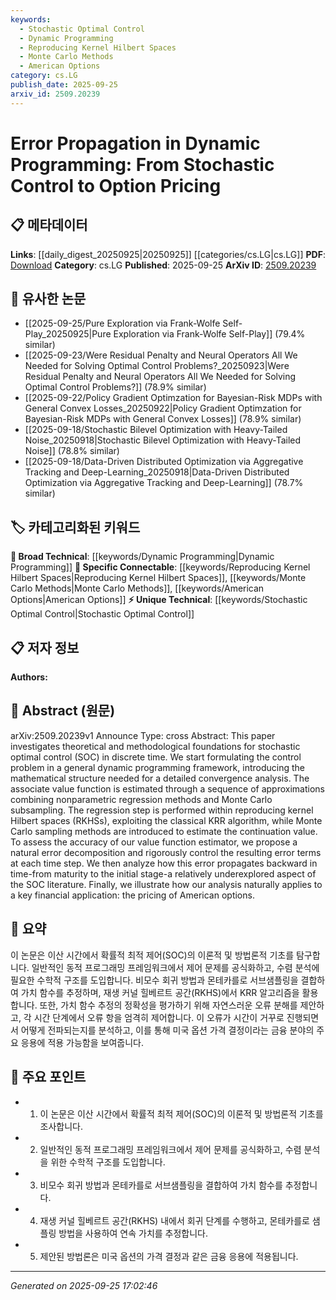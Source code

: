 ```yaml
---
keywords:
  - Stochastic Optimal Control
  - Dynamic Programming
  - Reproducing Kernel Hilbert Spaces
  - Monte Carlo Methods
  - American Options
category: cs.LG
publish_date: 2025-09-25
arxiv_id: 2509.20239
---
```


<!-- KEYWORD_LINKING_METADATA:
{
  "processed_timestamp": "2025-09-25T17:02:46.337838",
  "vocabulary_version": "1.0",
  "selected_keywords": [
    "Stochastic Optimal Control",
    "Dynamic Programming",
    "Reproducing Kernel Hilbert Spaces",
    "Monte Carlo Methods",
    "American Options"
  ],
  "rejected_keywords": [],
  "similarity_scores": {
    "Stochastic Optimal Control": 0.75,
    "Dynamic Programming": 0.8,
    "Reproducing Kernel Hilbert Spaces": 0.78,
    "Monte Carlo Methods": 0.77,
    "American Options": 0.79
  },
  "extraction_method": "AI_prompt_based",
  "budget_applied": true,
  "candidates_json": {
    "candidates": [
      {
        "surface": "stochastic optimal control",
        "canonical": "Stochastic Optimal Control",
        "aliases": [
          "SOC"
        ],
        "category": "unique_technical",
        "rationale": "Key concept in dynamic programming with specific applications in finance and control theory.",
        "novelty_score": 0.7,
        "connectivity_score": 0.6,
        "specificity_score": 0.8,
        "link_intent_score": 0.75
      },
      {
        "surface": "dynamic programming",
        "canonical": "Dynamic Programming",
        "aliases": [],
        "category": "broad_technical",
        "rationale": "Fundamental technique in algorithm design and optimization, relevant across multiple domains.",
        "novelty_score": 0.4,
        "connectivity_score": 0.9,
        "specificity_score": 0.6,
        "link_intent_score": 0.8
      },
      {
        "surface": "reproducing kernel Hilbert spaces",
        "canonical": "Reproducing Kernel Hilbert Spaces",
        "aliases": [
          "RKHS"
        ],
        "category": "specific_connectable",
        "rationale": "Mathematical framework used for regression and approximation in machine learning.",
        "novelty_score": 0.65,
        "connectivity_score": 0.7,
        "specificity_score": 0.85,
        "link_intent_score": 0.78
      },
      {
        "surface": "Monte Carlo sampling",
        "canonical": "Monte Carlo Methods",
        "aliases": [
          "Monte Carlo"
        ],
        "category": "specific_connectable",
        "rationale": "Widely used technique for numerical integration and simulation in stochastic processes.",
        "novelty_score": 0.5,
        "connectivity_score": 0.85,
        "specificity_score": 0.7,
        "link_intent_score": 0.77
      },
      {
        "surface": "American options",
        "canonical": "American Options",
        "aliases": [],
        "category": "specific_connectable",
        "rationale": "Financial derivatives requiring specific pricing strategies, linking finance and stochastic control.",
        "novelty_score": 0.6,
        "connectivity_score": 0.75,
        "specificity_score": 0.8,
        "link_intent_score": 0.79
      }
    ],
    "ban_list_suggestions": [
      "error propagation",
      "value function"
    ]
  },
  "decisions": [
    {
      "candidate_surface": "stochastic optimal control",
      "resolved_canonical": "Stochastic Optimal Control",
      "decision": "linked",
      "scores": {
        "novelty": 0.7,
        "connectivity": 0.6,
        "specificity": 0.8,
        "link_intent": 0.75
      }
    },
    {
      "candidate_surface": "dynamic programming",
      "resolved_canonical": "Dynamic Programming",
      "decision": "linked",
      "scores": {
        "novelty": 0.4,
        "connectivity": 0.9,
        "specificity": 0.6,
        "link_intent": 0.8
      }
    },
    {
      "candidate_surface": "reproducing kernel Hilbert spaces",
      "resolved_canonical": "Reproducing Kernel Hilbert Spaces",
      "decision": "linked",
      "scores": {
        "novelty": 0.65,
        "connectivity": 0.7,
        "specificity": 0.85,
        "link_intent": 0.78
      }
    },
    {
      "candidate_surface": "Monte Carlo sampling",
      "resolved_canonical": "Monte Carlo Methods",
      "decision": "linked",
      "scores": {
        "novelty": 0.5,
        "connectivity": 0.85,
        "specificity": 0.7,
        "link_intent": 0.77
      }
    },
    {
      "candidate_surface": "American options",
      "resolved_canonical": "American Options",
      "decision": "linked",
      "scores": {
        "novelty": 0.6,
        "connectivity": 0.75,
        "specificity": 0.8,
        "link_intent": 0.79
      }
    }
  ]
}
-->

# Error Propagation in Dynamic Programming: From Stochastic Control to Option Pricing

## 📋 메타데이터

**Links**: [[daily_digest_20250925|20250925]] [[categories/cs.LG|cs.LG]]
**PDF**: [Download](https://arxiv.org/pdf/2509.20239.pdf)
**Category**: cs.LG
**Published**: 2025-09-25
**ArXiv ID**: [2509.20239](https://arxiv.org/abs/2509.20239)

## 🔗 유사한 논문
- [[2025-09-25/Pure Exploration via Frank-Wolfe Self-Play_20250925|Pure Exploration via Frank-Wolfe Self-Play]] (79.4% similar)
- [[2025-09-23/Were Residual Penalty and Neural Operators All We Needed for Solving Optimal Control Problems?_20250923|Were Residual Penalty and Neural Operators All We Needed for Solving Optimal Control Problems?]] (78.9% similar)
- [[2025-09-22/Policy Gradient Optimzation for Bayesian-Risk MDPs with General Convex Losses_20250922|Policy Gradient Optimzation for Bayesian-Risk MDPs with General Convex Losses]] (78.9% similar)
- [[2025-09-18/Stochastic Bilevel Optimization with Heavy-Tailed Noise_20250918|Stochastic Bilevel Optimization with Heavy-Tailed Noise]] (78.8% similar)
- [[2025-09-18/Data-Driven Distributed Optimization via Aggregative Tracking and Deep-Learning_20250918|Data-Driven Distributed Optimization via Aggregative Tracking and Deep-Learning]] (78.7% similar)

## 🏷️ 카테고리화된 키워드
**🧠 Broad Technical**: [[keywords/Dynamic Programming|Dynamic Programming]]
**🔗 Specific Connectable**: [[keywords/Reproducing Kernel Hilbert Spaces|Reproducing Kernel Hilbert Spaces]], [[keywords/Monte Carlo Methods|Monte Carlo Methods]], [[keywords/American Options|American Options]]
**⚡ Unique Technical**: [[keywords/Stochastic Optimal Control|Stochastic Optimal Control]]

## 📋 저자 정보

**Authors:** 

## 📄 Abstract (원문)

arXiv:2509.20239v1 Announce Type: cross 
Abstract: This paper investigates theoretical and methodological foundations for stochastic optimal control (SOC) in discrete time. We start formulating the control problem in a general dynamic programming framework, introducing the mathematical structure needed for a detailed convergence analysis. The associate value function is estimated through a sequence of approximations combining nonparametric regression methods and Monte Carlo subsampling. The regression step is performed within reproducing kernel Hilbert spaces (RKHSs), exploiting the classical KRR algorithm, while Monte Carlo sampling methods are introduced to estimate the continuation value. To assess the accuracy of our value function estimator, we propose a natural error decomposition and rigorously control the resulting error terms at each time step. We then analyze how this error propagates backward in time-from maturity to the initial stage-a relatively underexplored aspect of the SOC literature. Finally, we illustrate how our analysis naturally applies to a key financial application: the pricing of American options.

## 📝 요약

이 논문은 이산 시간에서 확률적 최적 제어(SOC)의 이론적 및 방법론적 기초를 탐구합니다. 일반적인 동적 프로그래밍 프레임워크에서 제어 문제를 공식화하고, 수렴 분석에 필요한 수학적 구조를 도입합니다. 비모수 회귀 방법과 몬테카를로 서브샘플링을 결합하여 가치 함수를 추정하며, 재생 커널 힐베르트 공간(RKHS)에서 KRR 알고리즘을 활용합니다. 또한, 가치 함수 추정의 정확성을 평가하기 위해 자연스러운 오류 분해를 제안하고, 각 시간 단계에서 오류 항을 엄격히 제어합니다. 이 오류가 시간이 거꾸로 진행되면서 어떻게 전파되는지를 분석하고, 이를 통해 미국 옵션 가격 결정이라는 금융 분야의 주요 응용에 적용 가능함을 보여줍니다.

## 🎯 주요 포인트

- 1. 이 논문은 이산 시간에서 확률적 최적 제어(SOC)의 이론적 및 방법론적 기초를 조사합니다.
- 2. 일반적인 동적 프로그래밍 프레임워크에서 제어 문제를 공식화하고, 수렴 분석을 위한 수학적 구조를 도입합니다.
- 3. 비모수 회귀 방법과 몬테카를로 서브샘플링을 결합하여 가치 함수를 추정합니다.
- 4. 재생 커널 힐베르트 공간(RKHS) 내에서 회귀 단계를 수행하고, 몬테카를로 샘플링 방법을 사용하여 연속 가치를 추정합니다.
- 5. 제안된 방법론은 미국 옵션의 가격 결정과 같은 금융 응용에 적용됩니다.


---

*Generated on 2025-09-25 17:02:46*